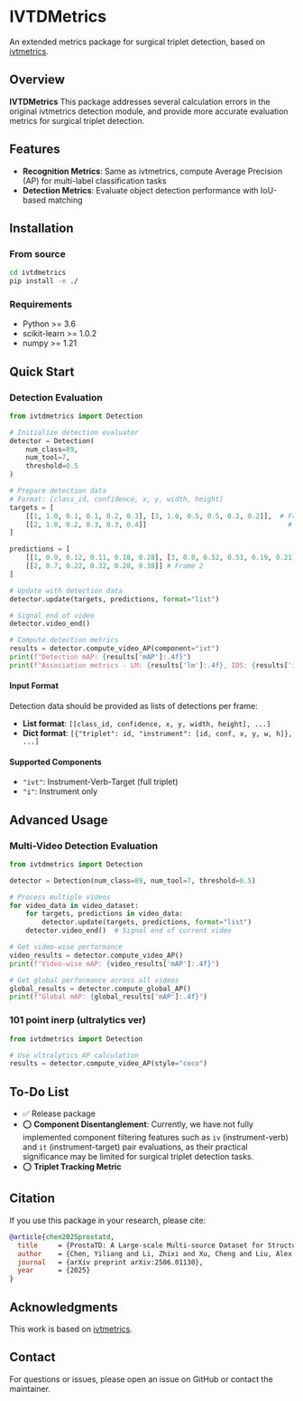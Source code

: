 # IVTDMetrics

An extended metrics package for surgical triplet detection, based on [ivtmetrics](https://github.com/CAMMA-public/ivtmetrics).

## Overview

**IVTDMetrics** This package addresses several calculation errors in the original ivtmetrics detection module, and provide more accurate evaluation metrics for surgical triplet detection.

## Features

- **Recognition Metrics**: Same as ivtmetrics, compute Average Precision (AP) for multi-label classification tasks
- **Detection Metrics**: Evaluate object detection performance with IoU-based matching

## Installation

### From source

```bash
cd ivtdmetrics
pip install -e ./
```

### Requirements

- Python >= 3.6
- scikit-learn >= 1.0.2
- numpy >= 1.21

## Quick Start

### Detection Evaluation

```python
from ivtdmetrics import Detection

# Initialize detection evaluator
detector = Detection(
    num_class=89,
    num_tool=7,
    threshold=0.5
)

# Prepare detection data
# Format: [class_id, confidence, x, y, width, height]
targets = [
    [[1, 1.0, 0.1, 0.1, 0.2, 0.3], [3, 1.0, 0.5, 0.5, 0.2, 0.2]],  # Frame 1
    [[2, 1.0, 0.2, 0.3, 0.3, 0.4]]                                   # Frame 2
]

predictions = [
    [[1, 0.9, 0.12, 0.11, 0.18, 0.28], [3, 0.8, 0.52, 0.51, 0.19, 0.21]],  # Frame 1
    [[2, 0.7, 0.22, 0.32, 0.28, 0.38]] # Frame 2
]

# Update with detection data
detector.update(targets, predictions, format="list")

# Signal end of video
detector.video_end()

# Compute detection metrics
results = detector.compute_video_AP(component="ivt")
print(f"Detection mAP: {results['mAP']:.4f}")
print(f"Association metrics - LM: {results['lm']:.4f}, IDS: {results['ids']:.4f}")
```

#### Input Format

Detection data should be provided as lists of detections per frame:
- **List format**: `[[class_id, confidence, x, y, width, height], ...]`
- **Dict format**: `[{"triplet": id, "instrument": [id, conf, x, y, w, h]}, ...]`


#### Supported Components

- `"ivt"`: Instrument-Verb-Target (full triplet)
- `"i"`: Instrument only

## Advanced Usage

### Multi-Video Detection Evaluation

```python
from ivtdmetrics import Detection

detector = Detection(num_class=89, num_tool=7, threshold=0.5)

# Process multiple videos
for video_data in video_dataset:
    for targets, predictions in video_data:
        detector.update(targets, predictions, format="list")
    detector.video_end()  # Signal end of current video

# Get video-wise performance
video_results = detector.compute_video_AP()
print(f"Video-wise mAP: {video_results['mAP']:.4f}")

# Get global performance across all videos
global_results = detector.compute_global_AP()
print(f"Global mAP: {global_results['mAP']:.4f}")
```

### 101 point inerp (ultralytics ver) ###

```python
from ivtdmetrics import Detection

# Use ultralytics AP calculation
results = detector.compute_video_AP(style="coco")
```

## To-Do List
- ✅ Release package
- ⭕️ **Component Disentanglement**: Currently, we have not fully implemented component filtering features such as `iv` (instrument-verb) and `it` (instrument-target) pair evaluations, as their practical significance may be limited for surgical triplet detection tasks.
- ⭕️ **Triplet Tracking Metric** 

## Citation

If you use this package in your research, please cite:

```bibtex
@article{chen2025prostatd,
  title     = {ProstaTD: A Large-scale Multi-source Dataset for Structured Surgical Triplet Detection},
  author    = {Chen, Yiliang and Li, Zhixi and Xu, Cheng and Liu, Alex Qinyang and Xu, Xuemiao and Teoh, Jeremy Yuen-Chun and He, Shengfeng and Qin, Jing},
  journal   = {arXiv preprint arXiv:2506.01130},
  year      = {2025}
}
```

## Acknowledgments

This work is based on [ivtmetrics](https://github.com/CAMMA-public/ivtmetrics).

## Contact

For questions or issues, please open an issue on GitHub or contact the maintainer. 
